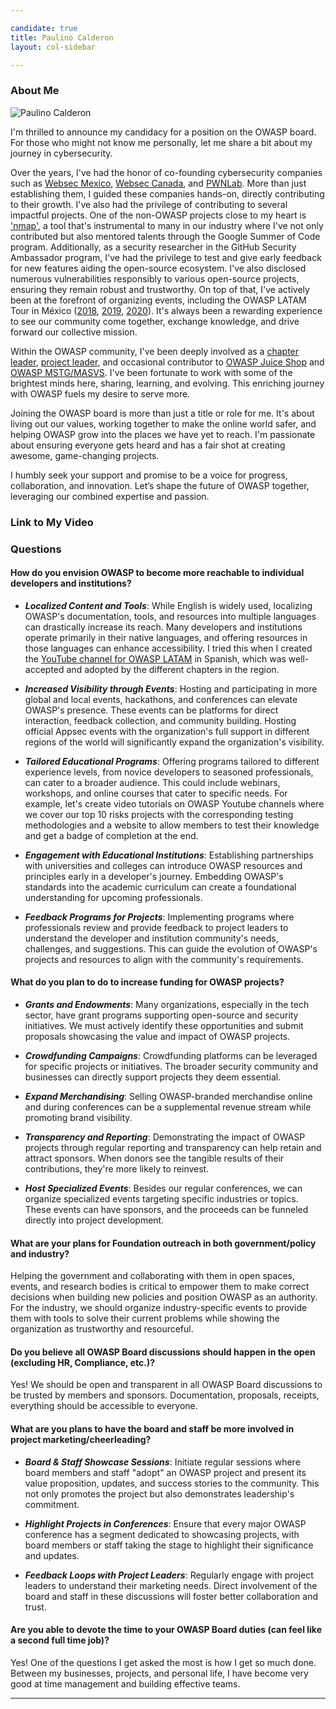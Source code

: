 ```yaml
---

candidate: true
title: Paulino Calderon
layout: col-sidebar

---
```


### About Me
![Paulino Calderon](/www-board-candidates/assets/images/paulino-calderon.jpg)

I'm thrilled to announce my candidacy for a position on the OWASP board. For those who might not know me personally, let me share a bit about my journey in cybersecurity.

Over the years, I've had the honor of co-founding cybersecurity companies such as [Websec Mexico](https://websec.mx/), [Websec Canada](https://websec.ca/), and [PWNLab](http://pwnlab.mx/). More than just establishing them, I guided these companies hands-on, directly contributing to their growth. I've also had the privilege of contributing to several impactful projects. One of the non-OWASP projects close to my heart is ['nmap'](/www-board-candidates/assets/images/paulino-calderon_nmap.jpg), a tool that's instrumental to many in our industry where I've not only contributed but also mentored talents through the Google Summer of Code program. Additionally, as a security researcher in the GitHub Security Ambassador program, I've had the privilege to test and give early feedback for new features aiding the open-source ecosystem. I've also disclosed numerous vulnerabilities responsibly to various open-source projects, ensuring they remain robust and trustworthy. On top of that, I've actively been at the forefront of organizing events, including the OWASP LATAM Tour in México ([2018](https://youtu.be/2ZpvVAzjHYY?si=s4WVqHdTP0Xb6B9u), [2019](https://youtu.be/LDQyjAhumOo?si=GDoUtolvN58hxo8A), [2020](https://youtube.com/shorts/Jxr2zQrGdUc?si=ZFhWG4v_ekW5RHcb)). It's always been a rewarding experience to see our community come together, exchange knowledge, and drive forward our collective mission.

Within the OWASP community, I've been deeply involved as a [chapter leader](https://owasp.org/www-chapter-riviera-maya/), [project leader](https://github.com/OWASP/IoTGoat), and occasional contributor to [OWASP Juice Shop](https://owasp.org/assets/images/posts/juice-shop-v10/summit2.jpg) and [OWASP MSTG/MASVS](/www-board-candidates/assets/images/paulino-calderon_mstg.jpg). I've been fortunate to work with some of the brightest minds here, sharing, learning, and evolving. This enriching journey with OWASP fuels my desire to serve more.

Joining the OWASP board is more than just a title or role for me. It's about living out our values, working together to make the online world safer, and helping OWASP grow into the places we have yet to reach. I'm passionate about ensuring everyone gets heard and has a fair shot at creating awesome, game-changing projects.

I humbly seek your support and promise to be a voice for progress, collaboration, and innovation. Let’s shape the future of OWASP together, leveraging our combined expertise and passion.

### Link to My Video

### Questions

#### How do you envision OWASP to become more reachable to individual developers and institutions?

- ***Localized Content and Tools***: While English is widely used, localizing OWASP's documentation, tools, and resources into multiple languages can drastically increase its reach. Many developers and institutions operate primarily in their native languages, and offering resources in those languages can enhance accessibility. I tried this when I created the [YouTube channel for OWASP LATAM](https://www.youtube.com/owasplatam) in Spanish, which was well-accepted and adopted by the different chapters in the region.

- ***Increased Visibility through Events***: Hosting and participating in more global and local events, hackathons, and conferences can elevate OWASP's presence. These events can be platforms for direct interaction, feedback collection, and community building. Hosting official Appsec events with the organization's full support in different regions of the world will significantly expand the organization's visibility. 

- ***Tailored Educational Programs***: Offering programs tailored to different experience levels, from novice developers to seasoned professionals, can cater to a broader audience. This could include webinars, workshops, and online courses that cater to specific needs. For example, let's create video tutorials on OWASP Youtube channels where we cover our top 10 risks projects with the corresponding testing methodologies and a website to allow members to test their knowledge and get a badge of completion at the end.

- ***Engagement with Educational Institutions***: Establishing partnerships with universities and colleges can introduce OWASP resources and principles early in a developer's journey. Embedding OWASP's standards into the academic curriculum can create a foundational understanding for upcoming professionals.

- ***Feedback Programs for Projects***: Implementing programs where professionals review and provide feedback to project leaders to understand the developer and institution community's needs, challenges, and suggestions. This can guide the evolution of OWASP's projects and resources to align with the community's requirements.

#### What do you plan to do to increase funding for OWASP projects?

- ***Grants and Endowments***: Many organizations, especially in the tech sector, have grant programs supporting open-source and security initiatives. We must actively identify these opportunities and submit proposals showcasing the value and impact of OWASP projects.

- ***Crowdfunding Campaigns***: Crowdfunding platforms can be leveraged for specific projects or initiatives. The broader security community and businesses can directly support projects they deem essential.

- ***Expand Merchandising***: Selling OWASP-branded merchandise online and during conferences can be a supplemental revenue stream while promoting brand visibility.

- ***Transparency and Reporting***: Demonstrating the impact of OWASP projects through regular reporting and transparency can help retain and attract sponsors. When donors see the tangible results of their contributions, they're more likely to reinvest.

- ***Host Specialized Events***: Besides our regular conferences, we can organize specialized events targeting specific industries or topics. These events can have sponsors, and the proceeds can be funneled directly into project development.


#### What are your plans for Foundation outreach in both government/policy and industry?

Helping the government and collaborating with them in open spaces, events, and research bodies is critical to empower them to make correct decisions when building new policies and position OWASP as an authority. For the industry, we should organize industry-specific events to provide them with tools to solve their current problems while showing the organization as trustworthy and resourceful. 

#### Do you believe all OWASP Board discussions should happen in the open (excluding HR, Compliance, etc.)?

Yes! We should be open and transparent in all OWASP Board discussions to be trusted by members and sponsors. Documentation, proposals, receipts, everything should be accessible to everyone. 

#### What are you plans to have the board and staff be more involved in project marketing/cheerleading?

- ***Board & Staff Showcase Sessions***: Initiate regular sessions where board members and staff "adopt" an OWASP project and present its value proposition, updates, and success stories to the community. This not only promotes the project but also demonstrates leadership's commitment.

- ***Highlight Projects in Conferences***: Ensure that every major OWASP conference has a segment dedicated to showcasing projects, with board members or staff taking the stage to highlight their significance and updates.

- ***Feedback Loops with Project Leaders***: Regularly engage with project leaders to understand their marketing needs. Direct involvement of the board and staff in these discussions will foster better collaboration and trust.

#### Are you able to devote the time to your OWASP Board duties (can feel like a second full time job)?

Yes! One of the questions I get asked the most is how I get so much done. Between my businesses, projects, and personal life, I have become very good at time management and building effective teams.

---

